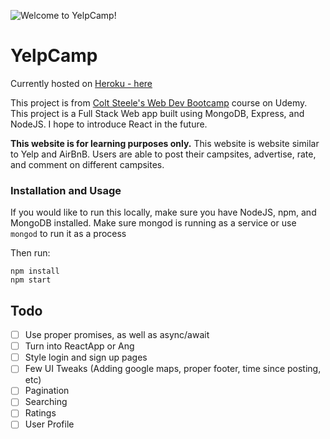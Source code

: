 ![Welcome to YelpCamp!](https://i.imgur.com/i9dVdtS.png)

# YelpCamp

Currently hosted on [Heroku - here](https://yelpcamp-wdb.herokuapp.com/)

This project is from [Colt Steele's Web Dev Bootcamp](https://www.udemy.com/the-web-developer-bootcamp/) course on Udemy. This project is a Full Stack Web app built using MongoDB, Express, and NodeJS. I hope to introduce React in the future.

__This website is for learning purposes only.__ This website is website similar to Yelp and AirBnB. Users are able to post their campsites, advertise, rate, and comment on different campsites.

### Installation and Usage

If you would like to run this locally, make sure you have NodeJS, npm, and MongoDB installed. Make sure mongod is running as a service or use `mongod` to run it as a process

Then run:
```
npm install
npm start
```


## Todo

- [ ] Use proper promises, as well as async/await
- [ ] Turn into ReactApp or Ang
- [ ] Style login and sign up pages
- [ ] Few UI Tweaks (Adding google maps, proper footer, time since posting, etc)
- [ ] Pagination
- [ ] Searching
- [ ] Ratings
- [ ] User Profile
